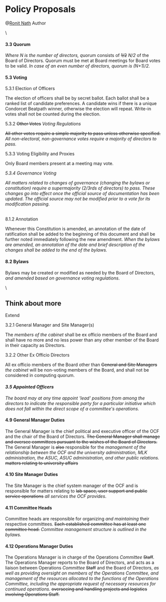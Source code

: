 # Policy Proposals

@[Ronit Nath](mention://77e0e748-49c9-4714-bc2d-fd688e757ee5/user/573d3ae0-0a07-49c3-8057-835a3a496e76) Author


\
#### 3.3 Quorum

*Where N is the number of directors, q*uorum consists of ~~1/2~~ *N/2* of the Board of Directors. Quorum must be met at Board meetings for Board votes to be valid. *In case of an even number of directors, quorum is (N+1)/2.*


#### 5.3 Voting

5\.3.1 Election of Officers

The election of officers shall be by secret ballot. Each ballot shall be a ranked list of candidate preferences. A candidate wins if there is a unique Condorcet Beatpath winner, otherwise the election will repeat. Write-in votes shall not be counted during the election.

5\.3.2 ~~Other Votes~~ *Voting Regulations*

~~All other votes require a simple majority to pass unless otherwise specified.~~ *All non-electoral, non-governance votes require a majority of directors to pass.*

5\.3.3 Voting Eligibility and Proxies

Only Board members present at a meeting may vote.

*5.3.4 Governance Voting*

*All matters related to changes of governance (changing the bylaws or constitution) require a supermajority (2/3rds of directors) to pass. These changes go into effect once the official source of documentation has been updated. The official source may not be modified prior to a vote for its modification passing.*


\
8\.1.2 Annotation

Whenever this Constitution is amended, an annotation of the date of ratification shall be added to the beginning of this document and shall be further noted immediately following the new amendment. *When the bylaws are amended, an annotation of the date and brief description of the changes shall be added to the end of the bylaws.*

#### 8.2 Bylaws

Bylaws may be created or modified as needed by the Board of Directors, *and amended based on governance voting regulations*.


\
## Think about more


Extend

3\.2.1 General Manager and Site Manager(s)

The *members of the cabinet* shall be ex officio members of the Board and shall have no more and no less power than any other member of the Board in their capacity as Directors.


3\.2.2 Other Ex Officio Directors

All ex officio members of the Board other than ~~General and Site Managers~~ *the cabinet* will be non-voting members of the Board, and shall not be considered in computing quorum.


#### *3.5 Appointed Officers*

*The board may at any time appoint 'lead' positions from among the directors to indicate the responsible party for a particular initiative which does not fall within the direct scope of a committee's operations.*


#### 4.9 General Manager Duties

The General Manager is the chief political and executive officer of the OCF and the chair of the Board of Directors. ~~The General Manager shall manage and oversee committees pursuant to the wishes of the Board of Directors.~~ The General Manager is ~~also~~ responsible for the *management of the relationship between the OCF and the university administration, MLK administration, the ASUC, ASUC administration, and other public relations.* ~~matters relating to university affairs~~


#### 4.10 Site Manager Duties

The Site Manager is the chief system manager of the OCF and is responsible for matters relating to ~~lab space, user support and public service operations~~ *all services the OCF provides*.


#### 4.11 Committee Heads

Committee heads are responsible for organizing *and maintaining* their respective committees. ~~Each established committee has at least one committee head.~~ *Committee management structure is outlined in the bylaws.*


#### 4.12 Operations Manager Duties

The Operations Manager is in charge of the Operations *Committee* ~~Staff~~. The Operations Manager reports to the Board of Directors, and acts as a liaison between Operations *Committee* ~~Staff~~ and the Board of Directors, *as well as providing oversight on members of the Operations Committee, and management of the resources allocated to the functions of the Operations Committee, including the appropriate request of necessary resources for continued operations.* ~~overseeing and handling projects and logistics involving Operations Staff.~~
